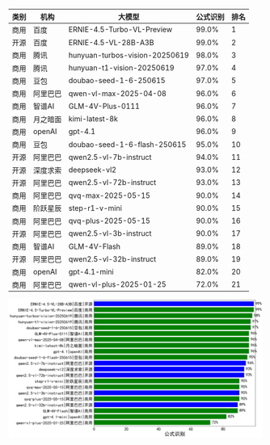 
| 类别 |机构| 大模型                         | 公式识别 | 排名 |
|-----|----|--------------------------|---------|----|
|商用|百度|ERNIE-4.5-Turbo-VL-Preview|99.0%|1|
|开源|百度|ERNIE-4.5-VL-28B-A3B|99.0%|2|
|商用|腾讯|hunyuan-turbos-vision-20250619|98.0%|3|
|商用|腾讯|hunyuan-t1-vision-20250619|97.0%|4|
|商用|豆包|doubao-seed-1-6-250615|97.0%|5|
|商用|阿里巴巴|qwen-vl-max-2025-04-08|96.0%|6|
|商用|智谱AI|GLM-4V-Plus-0111|96.0%|7|
|商用|月之暗面|kimi-latest-8k|96.0%|8|
|商用|openAI|gpt-4.1|96.0%|9|
|商用|豆包|doubao-seed-1-6-flash-250615|95.0%|10|
|开源|阿里巴巴|qwen2.5-vl-7b-instruct|94.0%|11|
|开源|深度求索|deepseek-vl2|93.0%|12|
|开源|阿里巴巴|qwen2.5-vl-72b-instruct|93.0%|13|
|商用|阿里巴巴|qvq-max-2025-05-15|90.0%|14|
|商用|阶跃星辰|step-r1-v-mini|90.0%|15|
|商用|阿里巴巴|qvq-plus-2025-05-15|90.0%|16|
|开源|阿里巴巴|qwen2.5-vl-3b-instruct|90.0%|17|
|商用|智谱AI|GLM-4V-Flash|89.0%|18|
|开源|阿里巴巴|qwen2.5-vl-32b-instruct|89.0%|19|
|商用|openAI|gpt-4.1-mini|82.0%|20|
|商用|阿里巴巴|qwen-vl-plus-2025-01-25|72.0%|21|


![lin](../pic/公式识别.png)
